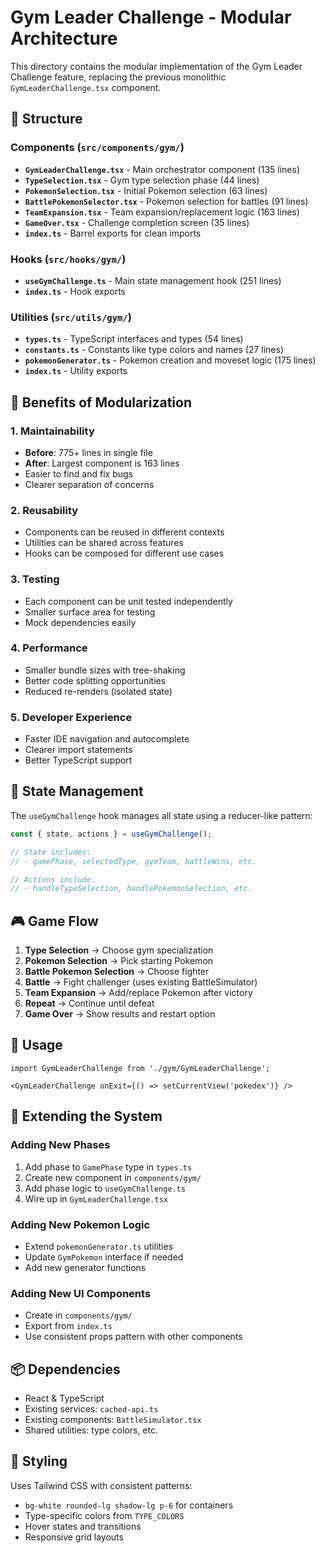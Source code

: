 # Gym Leader Challenge - Modular Architecture

This directory contains the modular implementation of the Gym Leader Challenge feature, replacing the previous monolithic `GymLeaderChallenge.tsx` component.

## 📁 Structure

### Components (`src/components/gym/`)
- **`GymLeaderChallenge.tsx`** - Main orchestrator component (135 lines)
- **`TypeSelection.tsx`** - Gym type selection phase (44 lines)
- **`PokemonSelection.tsx`** - Initial Pokemon selection (63 lines)
- **`BattlePokemonSelector.tsx`** - Pokemon selection for battles (91 lines)
- **`TeamExpansion.tsx`** - Team expansion/replacement logic (163 lines)
- **`GameOver.tsx`** - Challenge completion screen (35 lines)
- **`index.ts`** - Barrel exports for clean imports

### Hooks (`src/hooks/gym/`)
- **`useGymChallenge.ts`** - Main state management hook (251 lines)
- **`index.ts`** - Hook exports

### Utilities (`src/utils/gym/`)
- **`types.ts`** - TypeScript interfaces and types (54 lines)
- **`constants.ts`** - Constants like type colors and names (27 lines)
- **`pokemonGenerator.ts`** - Pokemon creation and moveset logic (175 lines)
- **`index.ts`** - Utility exports

## 🎯 Benefits of Modularization

### 1. **Maintainability**
- **Before**: 775+ lines in single file
- **After**: Largest component is 163 lines
- Easier to find and fix bugs
- Clearer separation of concerns

### 2. **Reusability**
- Components can be reused in different contexts
- Utilities can be shared across features
- Hooks can be composed for different use cases

### 3. **Testing**
- Each component can be unit tested independently
- Smaller surface area for testing
- Mock dependencies easily

### 4. **Performance**
- Smaller bundle sizes with tree-shaking
- Better code splitting opportunities
- Reduced re-renders (isolated state)

### 5. **Developer Experience**
- Faster IDE navigation and autocomplete
- Clearer import statements
- Better TypeScript support

## 🔄 State Management

The `useGymChallenge` hook manages all state using a reducer-like pattern:

```typescript
const { state, actions } = useGymChallenge();

// State includes:
// - gamePhase, selectedType, gymTeam, battleWins, etc.

// Actions include:
// - handleTypeSelection, handlePokemonSelection, etc.
```

## 🎮 Game Flow

1. **Type Selection** → Choose gym specialization
2. **Pokemon Selection** → Pick starting Pokemon
3. **Battle Pokemon Selection** → Choose fighter
4. **Battle** → Fight challenger (uses existing BattleSimulator)
5. **Team Expansion** → Add/replace Pokemon after victory
6. **Repeat** → Continue until defeat
7. **Game Over** → Show results and restart option

## 🚀 Usage

```tsx
import GymLeaderChallenge from './gym/GymLeaderChallenge';

<GymLeaderChallenge onExit={() => setCurrentView('pokedex')} />
```

## 🔧 Extending the System

### Adding New Phases
1. Add phase to `GamePhase` type in `types.ts`
2. Create new component in `components/gym/`
3. Add phase logic to `useGymChallenge.ts`
4. Wire up in `GymLeaderChallenge.tsx`

### Adding New Pokemon Logic
- Extend `pokemonGenerator.ts` utilities
- Update `GymPokemon` interface if needed
- Add new generator functions

### Adding New UI Components
- Create in `components/gym/`
- Export from `index.ts`
- Use consistent props pattern with other components

## 📦 Dependencies

- React & TypeScript
- Existing services: `cached-api.ts`
- Existing components: `BattleSimulator.tsx`
- Shared utilities: type colors, etc.

## 🎨 Styling

Uses Tailwind CSS with consistent patterns:
- `bg-white rounded-lg shadow-lg p-6` for containers
- Type-specific colors from `TYPE_COLORS`
- Hover states and transitions
- Responsive grid layouts 